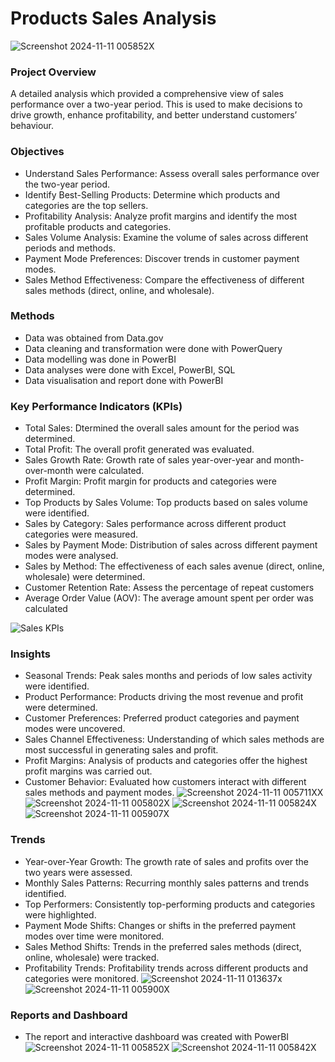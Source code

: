 # Products Sales Analysis
![Screenshot 2024-11-11 005852X](https://github.com/user-attachments/assets/38c768b0-7094-441c-ac7d-453927d55bff)
### Project Overview
A detailed analysis which provided a comprehensive view of sales performance over a two-year period. This is used to make decisions to drive growth, enhance profitability, and better understand customers’ behaviour.

### Objectives
- Understand Sales Performance: Assess overall sales performance over the two-year period.
- Identify Best-Selling Products: Determine which products and categories are the top sellers.
- Profitability Analysis: Analyze profit margins and identify the most profitable products and categories.
- Sales Volume Analysis: Examine the volume of sales across different periods and methods.
- Payment Mode Preferences: Discover trends in customer payment modes.
- Sales Method Effectiveness: Compare the effectiveness of different sales methods (direct, online, and wholesale).

### Methods
-	Data was obtained from Data.gov
-	Data cleaning and transformation were  done with PowerQuery
-	Data modelling was done in PowerBI
-	Data analyses were done with Excel,  PowerBI, SQL
-	Data visualisation and report done with PowerBI

### Key Performance Indicators (KPIs)
- Total Sales: Dtermined the overall sales amount for the period was determined.
- Total Profit: The overall profit generated was evaluated.
- Sales Growth Rate: Growth rate of sales year-over-year and month-over-month were calculated.
- Profit Margin: Profit margin for products and categories were determined.
- Top Products by Sales Volume: Top products based on sales volume were identified.
- Sales by Category: Sales performance across different product categories were measured.
- Sales by Payment Mode: Distribution of sales across different payment modes were analysed.
- Sales by Method: The effectiveness of each sales avenue (direct, online, wholesale) were determined.
- Customer Retention Rate: Assess the percentage of repeat customers
- Average Order Value (AOV): The average amount spent per order was calculated

![Sales KPIs](https://github.com/user-attachments/assets/4835d63a-f928-4871-961f-e47315f66f28)

### Insights
- Seasonal Trends: Peak sales months and periods of low sales activity were identified.
- Product Performance: Products driving the most revenue and profit were determined.
- Customer Preferences: Preferred product categories and payment modes were uncovered.
- Sales Channel Effectiveness: Understanding of which sales methods are most successful in generating sales and profit.
- Profit Margins: Analysis of products and categories offer the highest profit margins was carried out.
- Customer Behavior: Evaluated how customers interact with different sales methods and payment modes.
![Screenshot 2024-11-11 005711XX](https://github.com/user-attachments/assets/aa251bc7-dfd1-40d7-b011-e6c85cff2a2b)
![Screenshot 2024-11-11 005802X](https://github.com/user-attachments/assets/6b63d302-c775-4ab0-82b4-491199d42bac)
![Screenshot 2024-11-11 005824X](https://github.com/user-attachments/assets/5681c749-d1d5-48de-9f54-2438cb34fdd0)
![Screenshot 2024-11-11 005907X](https://github.com/user-attachments/assets/676fa1f8-6b72-4038-8de0-cd8bde308338)

### Trends
- Year-over-Year Growth: The growth rate of sales and profits over the two years were assessed.
- Monthly Sales Patterns: Recurring monthly sales patterns and trends identified.
- Top Performers: Consistently top-performing products and categories were highlighted.
- Payment Mode Shifts: Changes or shifts in the preferred payment modes over time were monitored.
- Sales Method Shifts: Trends in the preferred sales methods (direct, online, wholesale) were tracked.
- Profitability Trends: Profitability trends across different products and categories were monitored.
![Screenshot 2024-11-11 013637x](https://github.com/user-attachments/assets/67df53d1-1bc0-472b-99c1-387c1a2335c3)
![Screenshot 2024-11-11 005900X](https://github.com/user-attachments/assets/af8a7464-6f4e-430e-8f83-e4e8c26ac5a9)

### Reports and Dashboard
- The report and interactive dashboard was created with PowerBI
![Screenshot 2024-11-11 005852X](https://github.com/user-attachments/assets/ea57e737-a890-4106-a6a6-4ed3613c6ced)
![Screenshot 2024-11-11 005842X](https://github.com/user-attachments/assets/b66218f3-c874-4bdb-bea7-00c794b4ee80)
